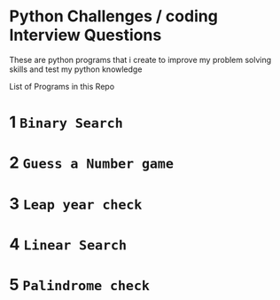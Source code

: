 # Python Challenges / coding Interview Questions

These are python programs that i create to improve my problem solving skills and test my python knowledge

List of Programs in this Repo 

 # 1 `Binary Search`
 # 2 `Guess a Number game`
 # 3 `Leap year check`
 # 4 `Linear Search`
 # 5 `Palindrome check`
 
